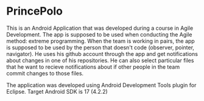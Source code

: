 PrincePolo
==========

This is an Android Application that was developed during a course in Agile Development. The app is supposed to be used when conducting the Agile method: extreme programming. When the team is working in pairs, the app is supposed to be used by the person that doesn't code (observer, pointer, navigator). He uses his github account through the app and get notifications about changes in one of his repositories. He can also select particular files that he want to recieve notifications about if other people in the team commit changes to those files.

The application was developed using Android Development Tools plugin for Eclipse.
Target Android SDK is 17 (4.2.2)
